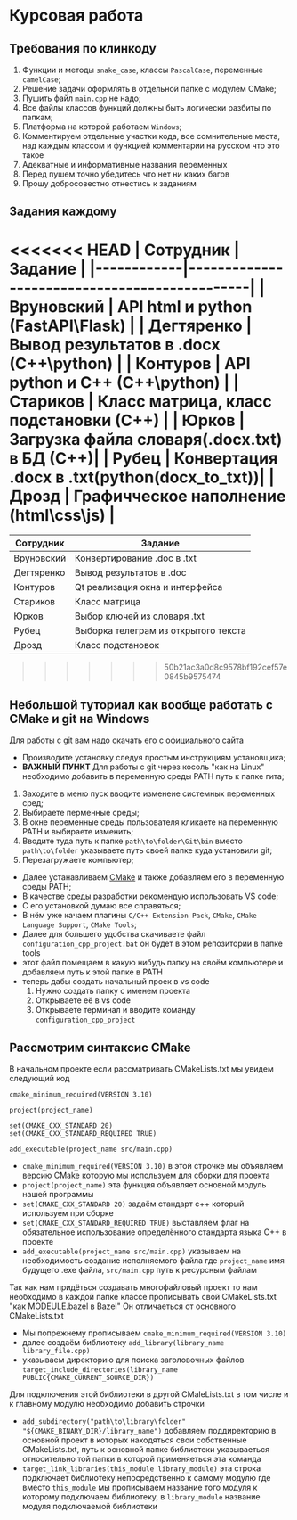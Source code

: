 #                                    Курсовая работа
##                               Требования по клинкоду

1. Функции и методы `snake_case`, классы `PascalCase`, переменные `camelCase`;
2. Решение задачи оформлять в отдельной папке с модулем CMake;
3. Пушить файл `main.cpp` не надо;
4. Все файлы классов функций должны быть логически разбиты по папкам;
5. Платформа на которой работаем `Windows`;
6. Комментируем отдельные участки кода, все сомнительные места, над каждым классом и функцией комментарии на русском что это такое
7. Адекватные и информативные названия переменных
8. Перед пушем точно убедитесь что нет ни каких багов
9. Прошу добросовестно отнестись к заданиям

## Задания каждому

<<<<<<< HEAD
|  Сотрудник | Задание                                      |
|------------|----------------------------------------------|
| Вруновский | API html и python  (FastAPI\Flask)           |
| Дегтяренко | Вывод результатов в .docx (C++\python)       |
|  Контуров  | API python и C++ (C++\python)                |
|  Стариков  | Класс матрица, класс подстановки (С++)       |
|   Юрков    | Загрузка файла словаря(.docx\.txt) в БД (С++)|
|   Рубец    | Конвертация .docx в .txt(python(docx_to_txt))|
|   Дрозд    | Графичческое наполнение (html\css\js)        |         
=======
|  Сотрудник | Задание                                     |
|------------|---------------------------------------------|
| Вруновский | Конвертирование .doc в .txt                 |
| Дегтяренко | Вывод результатов в .doc                    |
|  Контуров  | Qt реализация окна и интерфейса             |
|  Стариков  | Класс матрица                               |
|   Юрков    | Выбор ключей из словаря .txt                |
|   Рубец    | Выборка телеграм  из открытого текста       |
|   Дрозд    | Класс подстановок                           |         
>>>>>>> 50b21ac3a0d8c9578bf192cef57e0845b9575474

## Небольшой туториал как вообще работать с CMake и git на Windows

Для работы с git вам надо скачать его с [официального сайта](https://git-scm.com/downloads/win) 
- Производите установку следуя простым инструкциям установщика;
- **ВАЖНЫЙ ПУНКТ** Для работы c git через косоль "как на Linux" необходимо добавить в переменную среды PATH путь к папке гита;

1. Заходите в меню пуск вводите изменеие системных переменных сред;
2. Выбираете перменные среды;
3. В окне переменные среды пользователя кликаете на переменную PATH и выбираете изменить; 
4. Вводите туда путь к папке `path\to\folder\Git\bin` вместо `path\to\folder` указываете путь своей папке куда установили git;
5. Перезагружаете компьютер;

- Далее устанавливаем [СMake](https://cmake.org/download/) и также добавляем его в переменную среды PATH;
- В качестве среды разработки рекомендую использовать VS code;
- C его установкой думаю все справяться;
- В нём уже качаем плагины `С/С++ Extension Pack`, `CMake`, `CMake Language Support`, `CMake Tools`;
- Далее для большего удобства скачиваете файл `configuration_cpp_project.bat` он будет в этом репозитории в папке tools 
- этот файл помещаем в какую нибудь папку на своём компьютере и добавляем путь к этой папке в PATH
- теперь дабы создать начальный проек в vs code
    1. Нужно создать папку c именем проекта 
    2. Открываете её в vs code 
    3. Открываете терминал и вводите команду `configuration_cpp_project`

## Рассмотрим синтаксис CMake

В начальном проекте если рассматривать CMakeLists.txt
мы увидем следующий код 
```
cmake_minimum_required(VERSION 3.10)

project(project_name)

set(CMAKE_CXX_STANDARD 20)
set(CMAKE_CXX_STANDARD_REQUIRED TRUE)

add_executable(project_name src/main.cpp)

```
+ `cmake_minimum_required(VERSION 3.10)` в этой строчке мы объявляем версию CMake которую мы используем для сборки для проекта
+ `project(project_name)` эта функция объявляет основной модуль нашей программы
+ `set(CMAKE_CXX_STANDARD 20)` задаём стандарт с++ который используем при сборке
+ `set(CMAKE_CXX_STANDARD_REQUIRED TRUE)` выставляем флаг на обязательное использование определённого стандарта языка C++ в проекте
+ `add_executable(project_name src/main.cpp)` указываем на необходимость создание исполняемого файла где `project_name` имя будущего .exe файла, `src/main.cpp` путь к ресурсным файлам

Так как нам придёться создавать многофайловый проект то нам необходимо в каждой папке классе прописывать свой CMakeLists.txt "как MODEULE.bazel в Bazel"
Он отличаеться от основного CMakeLists.txt 

+ Мы попрежнему прописываем `cmake_minimum_required(VERSION 3.10)`
+ далее создаём библиотеку `add_library(library_name library_file.cpp)`
+ указываем директорию для поиска заголовочных файлов `target_include_directories(library_name PUBLIC{CMAKE_CURRENT_SOURCE_DIR})`

Для подключения этой библиотеки в другой CMaleLists.txt в том числе и к главному модулю
необходимо добавить строчки 
+ `add_subdirectory("path\to\library\folder" "${CMAKE_BINARY_DIR}/library_name")` добавляем поддиректорию в основной проект в которых находяться свои собственные CMakeLists.txt, путь к основной папке библиотеки указываеться относительно той папки в которой применяеться эта команда
+ `target_link_libraries(this_module library_module)` эта строка подключает библиотеку непосредственно к самому модулю где вместо `this_module` мы прописываем название того модуля к которому подключаем библиотеку, в `library_module` название модуля подключаемой библиотеки 
















